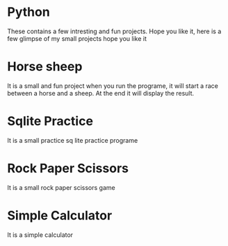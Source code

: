 # Python
These contains a few intresting and fun projects. Hope you like it, here is a few glimpse of my small projects hope you like it 
# Horse sheep
It is a small and fun project when you run the programe, it will start a race between a horse and a sheep. At the end it will display the result.
# Sqlite Practice
It is a small practice sq lite practice programe
# Rock Paper Scissors
It is a small rock paper scissors game
# Simple Calculator
It is a simple calculator
